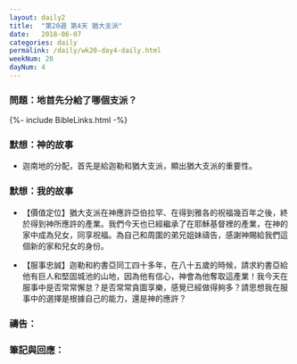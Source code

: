 ```yaml
---
layout: daily2
title:  "第20週 第4天 猶大支派"
date:   2018-06-07
categories: daily
permalink: /daily/wk20-day4-daily.html
weekNum: 20
dayNum: 4
---
```


### 問題：地首先分給了哪個支派？

{%- include BibleLinks.html -%}

### 默想：神的故事 
+ 迦南地的分配，首先是給迦勒和猶大支派，顯出猶大支派的重要性。

### 默想：我的故事 
+ 【價值定位】猶大支派在神應許亞伯拉罕、在得到雅各的祝福幾百年之後，終於得到神所應許的產業。我們今天也已經繼承了在耶穌基督裡的產業，在神的家中成為兒女，同享祝福。為自己和周圍的弟兄姐妹禱告，感謝神賜給我們這個新的家和兒女的身份。

+ 【服事忠誠】迦勒和約書亞同工四十多年，在八十五歲的時候，請求約書亞給他有巨人和堅固城池的山地，因為他有信心，神會為他奪取這產業！我今天在服事中是否常常懈怠？是否常常貪圖享樂，感覺已經做得夠多？請思想我在服事中的選擇是根據自己的能力，還是神的應許？

### 禱告：

### 筆記與回應：
